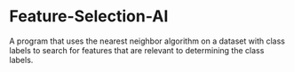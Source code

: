 # Feature-Selection-AI
A program that uses the nearest neighbor algorithm on a dataset with class labels to search for features that are relevant to determining the class labels.
